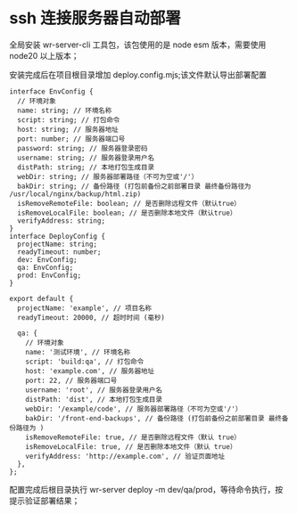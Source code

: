 # ssh 连接服务器自动部署

全局安装 wr-server-cli 工具包，该包使用的是 node esm 版本，需要使用 node20 以上版本；

安装完成后在项目根目录增加 deploy.config.mjs;该文件默认导出部署配置

```tsx
interface EnvConfig {
  // 环境对象
  name: string; // 环境名称
  script: string; // 打包命令
  host: string; // 服务器地址
  port: number; // 服务器端口号
  password: string; // 服务器登录密码
  username: string; // 服务器登录用户名
  distPath: string; // 本地打包生成目录
  webDir: string; // 服务器部署路径（不可为空或'/'）
  bakDir: string; // 备份路径 (打包前备份之前部署目录 最终备份路径为 /usr/local/nginx/backup/html.zip)
  isRemoveRemoteFile: boolean; // 是否删除远程文件（默认true）
  isRemoveLocalFile: boolean; // 是否删除本地文件（默认true）
  verifyAddress: string;
}
interface DeployConfig {
  projectName: string;
  readyTimeout: number;
  dev: EnvConfig;
  qa: EnvConfig;
  prod: EnvConfig;
}
```

```tsx
export default {
  projectName: 'example', // 项目名称
  readyTimeout: 20000, // 超时时间 (毫秒)

  qa: {
    // 环境对象
    name: '测试环境', // 环境名称
    script: 'build:qa', // 打包命令
    host: 'example.com', // 服务器地址
    port: 22, // 服务器端口号
    username: 'root', // 服务器登录用户名
    distPath: 'dist', // 本地打包生成目录
    webDir: '/example/code', // 服务器部署路径（不可为空或'/'）
    bakDir: '/front-end-backups', // 备份路径 (打包前备份之前部署目录 最终备份路径为 )
    isRemoveRemoteFile: true, // 是否删除远程文件（默认 true）
    isRemoveLocalFile: true, // 是否删除本地文件（默认 true）
    verifyAddress: 'http://example.com', // 验证页面地址
  },
};

```

配置完成后根目录执行 wr-server deploy -m dev/qa/prod，等待命令执行，按提示验证部署结果；